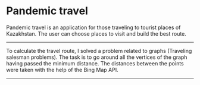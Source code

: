 # Pandemic travel

Pandemic travel is an application for those traveling to tourist places of Kazakhstan. The user can choose places to visit and build the best route.
***
To calculate the travel route, I solved a problem related to graphs (Traveling salesman problems). The task is to go around all the vertices of the graph having passed the minimum distance. The distances between the points were taken with the help of the Bing Map API.
***
